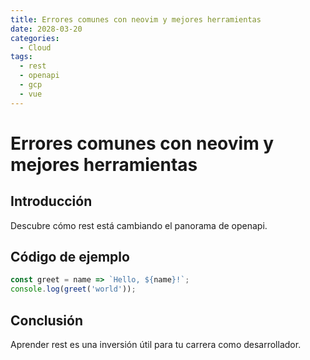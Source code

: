 ```yaml
---
title: Errores comunes con neovim y mejores herramientas
date: 2028-03-20
categories:
  - Cloud
tags:
  - rest
  - openapi
  - gcp
  - vue
---
```


# Errores comunes con neovim y mejores herramientas

## Introducción

Descubre cómo rest está cambiando el panorama de openapi.

## Código de ejemplo

```javascript
const greet = name => `Hello, ${name}!`;
console.log(greet('world'));
```

## Conclusión

Aprender rest es una inversión útil para tu carrera como desarrollador.